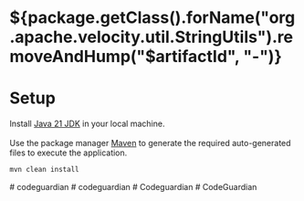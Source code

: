 # ${package.getClass().forName("org.apache.velocity.util.StringUtils").removeAndHump("$artifactId", "-")}

# Setup

Install [Java 21 JDK](https://github.com/openjdk/jdk17) in your local machine.
</br></br>
Use the package manager [Maven](https://maven.apache.org/download.cgi) to generate the required auto-generated files to
execute the application.

```bash
mvn clean install
```




#   c o d e g u a r d i a n  
 #   c o d e g u a r d i a n  
 #   C o d e g u a r d i a n  
 #   C o d e G u a r d i a n  
 
